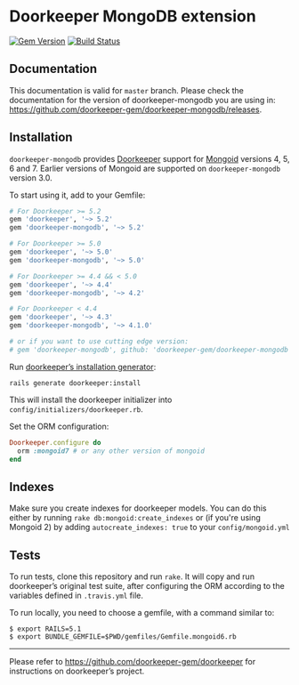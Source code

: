 # Doorkeeper MongoDB extension
[![Gem Version](https://badge.fury.io/rb/doorkeeper-mongodb.svg)](https://badge.fury.io/rb/doorkeeper-mongodb)
[![Build Status](https://travis-ci.org/doorkeeper-gem/doorkeeper-mongodb.svg?branch=master)](https://travis-ci.org/doorkeeper-gem/doorkeeper-mongodb)

## Documentation

This documentation is valid for `master` branch. Please check the documentation for the version
of doorkeeper-mongodb you are using in: https://github.com/doorkeeper-gem/doorkeeper-mongodb/releases.

## Installation

`doorkeeper-mongodb` provides [Doorkeeper](https://github.com/doorkeeper-gem/doorkeeper) support
for [Mongoid](https://github.com/mongodb/mongoid) versions 4, 5, 6 and 7. Earlier versions of Mongoid are supported
on `doorkeeper-mongodb` version 3.0.

To start using it, add to your Gemfile:

``` ruby
# For Doorkeeper >= 5.2
gem 'doorkeeper', '~> 5.2'
gem 'doorkeeper-mongodb', '~> 5.2'

# For Doorkeeper >= 5.0
gem 'doorkeeper', '~> 5.0'
gem 'doorkeeper-mongodb', '~> 5.0'

# For Doorkeeper >= 4.4 && < 5.0
gem 'doorkeeper', '~> 4.4'
gem 'doorkeeper-mongodb', '~> 4.2'

# For Doorkeeper < 4.4
gem 'doorkeeper', '~> 4.3'
gem 'doorkeeper-mongodb', '~> 4.1.0'

# or if you want to use cutting edge version:
# gem 'doorkeeper-mongodb', github: 'doorkeeper-gem/doorkeeper-mongodb'
```

Run [doorkeeper’s installation generator]:

    rails generate doorkeeper:install

[doorkeeper’s installation generator]: https://github.com/doorkeeper-gem/doorkeeper#installation

This will install the doorkeeper initializer into
`config/initializers/doorkeeper.rb`.

Set the ORM configuration:

``` ruby
Doorkeeper.configure do
  orm :mongoid7 # or any other version of mongoid
end
```

## Indexes

Make sure you create indexes for doorkeeper models. You can do this either by
running `rake db:mongoid:create_indexes` or (if you're using Mongoid 2) by
adding `autocreate_indexes: true` to your `config/mongoid.yml`

## Tests

To run tests, clone this repository and run `rake`. It will copy and run
doorkeeper’s original test suite, after configuring the ORM according to the
variables defined in `.travis.yml` file.

To run locally, you need to choose a gemfile, with a command similar to:

```
$ export RAILS=5.1
$ export BUNDLE_GEMFILE=$PWD/gemfiles/Gemfile.mongoid6.rb
```

---

Please refer to https://github.com/doorkeeper-gem/doorkeeper for instructions on
doorkeeper’s project.
